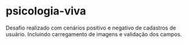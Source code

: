# psicologia-viva
Desafio realizado com cenários positivo e negativo de cadastros  de usuário. Incluindo carregamento de imagens e validação dos campos.
